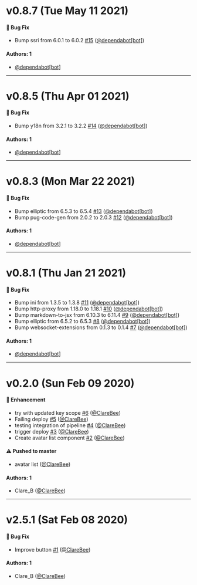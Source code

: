 # v0.8.7 (Tue May 11 2021)

#### 🐛  Bug Fix

- Bump ssri from 6.0.1 to 6.0.2 [#15](https://github.com/ClareBee/design-systems-storybook/pull/15) ([@dependabot[bot]](https://github.com/dependabot[bot]))

#### Authors: 1

- [@dependabot[bot]](https://github.com/dependabot[bot])

---

# v0.8.5 (Thu Apr 01 2021)

#### 🐛  Bug Fix

- Bump y18n from 3.2.1 to 3.2.2 [#14](https://github.com/ClareBee/design-systems-storybook/pull/14) ([@dependabot[bot]](https://github.com/dependabot[bot]))

#### Authors: 1

- [@dependabot[bot]](https://github.com/dependabot[bot])

---

# v0.8.3 (Mon Mar 22 2021)

#### 🐛  Bug Fix

- Bump elliptic from 6.5.3 to 6.5.4 [#13](https://github.com/ClareBee/design-systems-storybook/pull/13) ([@dependabot[bot]](https://github.com/dependabot[bot]))
- Bump pug-code-gen from 2.0.2 to 2.0.3 [#12](https://github.com/ClareBee/design-systems-storybook/pull/12) ([@dependabot[bot]](https://github.com/dependabot[bot]))

#### Authors: 1

- [@dependabot[bot]](https://github.com/dependabot[bot])

---

# v0.8.1 (Thu Jan 21 2021)

#### 🐛  Bug Fix

- Bump ini from 1.3.5 to 1.3.8 [#11](https://github.com/ClareBee/design-systems-storybook/pull/11) ([@dependabot[bot]](https://github.com/dependabot[bot]))
- Bump http-proxy from 1.18.0 to 1.18.1 [#10](https://github.com/ClareBee/design-systems-storybook/pull/10) ([@dependabot[bot]](https://github.com/dependabot[bot]))
- Bump markdown-to-jsx from 6.10.3 to 6.11.4 [#9](https://github.com/ClareBee/design-systems-storybook/pull/9) ([@dependabot[bot]](https://github.com/dependabot[bot]))
- Bump elliptic from 6.5.2 to 6.5.3 [#8](https://github.com/ClareBee/design-systems-storybook/pull/8) ([@dependabot[bot]](https://github.com/dependabot[bot]))
- Bump websocket-extensions from 0.1.3 to 0.1.4 [#7](https://github.com/ClareBee/design-systems-storybook/pull/7) ([@dependabot[bot]](https://github.com/dependabot[bot]))

#### Authors: 1

- [@dependabot[bot]](https://github.com/dependabot[bot])

---

# v0.2.0 (Sun Feb 09 2020)

#### 🚀  Enhancement

- try with updated key scope [#6](https://github.com/ClareBee/design-systems-storybook/pull/6) ([@ClareBee](https://github.com/ClareBee))
- Failing deploy [#5](https://github.com/ClareBee/design-systems-storybook/pull/5) ([@ClareBee](https://github.com/ClareBee))
- testing integration of pipeline [#4](https://github.com/ClareBee/design-systems-storybook/pull/4) ([@ClareBee](https://github.com/ClareBee))
- trigger deploy [#3](https://github.com/ClareBee/design-systems-storybook/pull/3) ([@ClareBee](https://github.com/ClareBee))
- Create avatar list component [#2](https://github.com/ClareBee/design-systems-storybook/pull/2) ([@ClareBee](https://github.com/ClareBee))

#### ⚠️  Pushed to master

- avatar list  ([@ClareBee](https://github.com/ClareBee))

#### Authors: 1

- Clare_B ([@ClareBee](https://github.com/ClareBee))

---

# v2.5.1 (Sat Feb 08 2020)

#### 🐛  Bug Fix

- Improve button [#1](https://github.com/ClareBee/design-systems-storybook/pull/1) ([@ClareBee](https://github.com/ClareBee))

#### Authors: 1

- Clare_B ([@ClareBee](https://github.com/ClareBee))
